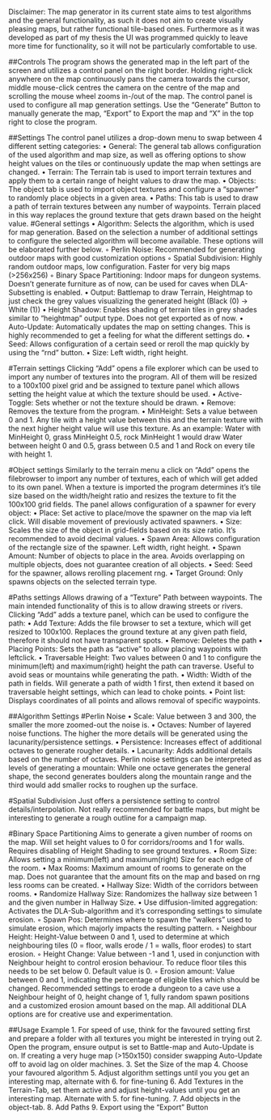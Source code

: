 Disclaimer: The map generator in its current state aims to test algorithms and the general functionality, as such it does not aim to create visually pleasing maps, but rather functional tile-based ones. Furthermore as it was developed as part of my thesis the UI was programmed quickly to leave more time for functionality, so it will not be particularly comfortable to use.

##Controls
The program shows the generated map in the left part of the screen and utilizes a control panel on the right border. Holding right-click anywhere on the map continuously pans the camera towards the cursor, middle mouse-click centres the camera on the centre of the map and scrolling the mouse wheel zooms in-/out of the map. The control panel is used to configure all map generation settings.
Use the “Generate” Button to manually generate the map, “Export” to Export the map and “X” in the top right to close the program.

##Settings
The control panel utilizes a drop-down menu to swap between 4 different setting categories:
    • General: The general tab allows configuration of the used algorithm and map size, as well as offering options to show height values on the tiles or continuously update the map when settings are changed.
    • Terrain: The Terrain tab is used to import terrain textures and apply them to a certain range of height values to draw the map.
    • Objects: The object tab is used to import object textures and configure a “spawner” to randomly place objects in a given area.
    • Paths: This tab is used to draw a path of terrain textures between any number of waypoints. Terrain placed in this way replaces the ground texture that gets drawn based on the height value.
#General settings
    • Algorithm: Selects the algorithm, which is used for map generation. Based on the selection a number of additional settings to configure the selected algorithm will become available. These options will be elaborated further below. 
        ◦ Perlin Noise: Recommended for generating outdoor maps with good customization options
        ◦ Spatial Subdivision: Highly random outdoor maps, low configuration. Faster for very big maps (>256x256)
        ◦ Binary Space Partitioning: Indoor maps for dungeon systems. Doesn’t generate furniture as of now, can be used for caves when DLA-Subsetting is enabled.
    • Output: Battlemap to draw Terrain, Heightmap to just check the grey values visualizing the generated height (Black (0) → White (1))
    • Height Shadow: Enables shading of terrain tiles in grey shades similar to “heightmap” output type. Does not get exported as of now.
    • Auto-Update: Automatically updates the map on setting changes. This is highly recommended to get a feeling for what the different settings do.
    • Seed: Allows configuration of a certain seed or reroll the map quickly by using the “rnd” button.
    • Size: Left width, right height.

#Terrain settings
Clicking “Add” opens a file explorer which can be used to import any number of textures into the program. All of them will be resized to a 100x100 pixel grid and be assigned to texture panel which allows setting the height value at which the texture should be used.
    • Active-Toggle: Sets whether or not the texture should be drawn.
    • Remove: Removes the texture from the program.
    • MinHeight: Sets a value between 0 and 1. Any tile with a height value between this and the terrain texture with the next higher height value will use this texture.
As an example: Water with MinHeight 0, grass MinHeight 0.5, rock MinHeight 1 would draw Water between height 0 and 0.5, grass between 0.5 and 1 and Rock on every tile with height 1.

#Object settings
Similarly to the terrain menu a click on “Add” opens the filebrowser to import any number of textures, each of which will get added to its own panel. When a texture is imported the program determines it’s tile size based on the width/height ratio and resizes the texture to fit the 100x100 grid fields. The panel allows configuration of a spawner for every object:
    • Place: Set active to place/move the spawner on the map via left click. Will disable movement of previously activated spawners.
    • Size: Scales the size of the object in grid-fields based on its size ratio. It’s recommended to avoid decimal values.
    • Spawn Area: Allows configuration of the rectangle size of the spawner. Left width, right height.
    • Spawn Amount: Number of objects to place in the area. Avoids overlapping on multiple objects, does not guarantee creation of all objects.
    • Seed: Seed for the spawner, allows rerolling placement rng.
    • Target Ground: Only spawns objects on the selected terrain type.

#Paths settings
 Allows drawing of a “Texture” Path between waypoints. The main intended functionality of this is to allow drawing streets or rivers. Clicking “Add” adds a texture panel, which can be used to configure the path:
    • Add Texture: Adds the file browser to set a texture, which will get resized to 100x100. Replaces the ground texture at any given path field, therefore it should not have transparent spots.
    • Remove: Deletes the path
    • Placing Points: Sets the path as “active” to allow placing waypoints with leftclick.
    • Traversable Height: Two values between 0 and 1 to configure the minimum(left) and maximum(right) height the path can traverse. Useful to avoid seas or mountains while generating the path.
    • Width: Width of the path in fields. Will generate a path of width 1 first, then extend it based on traversable height settings, which can lead to choke points.
    • Point list: Displays coordinates of all points and allows removal of specific waypoints.

##Algorithm Settings
#Perlin Noise
    • Scale: Value between 3 and 300, the smaller the more zoomed-out the noise is.
    • Octaves: Number of layered noise functions. The higher the more details will be generated using the lacunarity/persistence settings.
    • Persistence: Increases effect of additional octaves to generate rougher details.
    • Lacunarity: Adds additional details based on the number of octaves.
Perlin noise settings can be interpreted as levels of generating a mountain: While one octave generates the general shape, the second generates boulders along the mountain range and the third would add smaller rocks to roughen up the surface.

#Spatial Subdivision
Just offers a persistence setting to control details/interpolation. Not really recommended for battle maps, but might be interesting to generate a rough outline for a campaign map.

#Binary Space Partitioning
Aims to generate a given number of rooms on the map. Will set height values to 0 for corridors/rooms and 1 for walls. Requires disabling of Height Shading to see ground textures.
    • Room Size: Allows setting a minimum(left) and maximum(right) Size for each edge of the room.
    • Max Rooms: Maximum amount of rooms to generate on the map. Does not guarantee that the amount fits on the map and based on rng less rooms can be created.
    • Hallway Size: Width of the corridors between rooms.
    • Randomize Hallway Size: Randomizes the hallway size between 1 and the given number in Hallway Size.
    • Use diffusion-limited aggregation: Activates the DLA-Sub-algorithm and it’s corresponding settings to simulate erosion.
        ◦ Spawn Pos: Determines where to spawn the “walkers” used to simulate erosion, which majorly impacts the resulting pattern.
        ◦ Neighbour Height: Height-Value between 0 and 1, used to determine at which neighbouring tiles (0 = floor, walls erode / 1 = walls, floor erodes) to start erosion.
        ◦ Height Change: Value between -1 and 1, used in conjunction with Neighbour height to control erosion behaviour. To reduce floor tiles this needs to be set below 0. Default value is 0.
        ◦ Erosion amount: Value between 0 and 1, indicating the percentage of eligible tiles which should be changed.
Recommended settings to erode a dungeon to a cave use a Neighbour height of 0, height change of 1, fully random spawn positions and a customized erosion amount based on the map. All additional DLA options are for creative use and experimentation.


##Usage Example
    1. For speed of use, think for the favoured setting first and prepare a folder with all textures you might be interested in trying out
    2. Open the program, ensure output is set to Battle-map and Auto-Update is on. If creating a very huge map (>150x150) consider swapping Auto-Update off to avoid lag on older machines.
    3. Set the Size of the map
    4. Choose your favoured algorithm
    5. Adjust algorithm settings until you you get an interesting map, alternate with 6. for fine-tuning
    6. Add Textures in the Terrain-Tab, set them active and adjust height-values until you get an interesting map. Alternate with 5. for fine-tuning.
    7. Add objects in the object-tab.
    8. Add Paths
    9. Export using the “Export” Button
